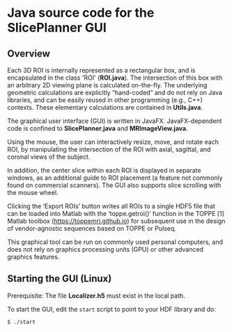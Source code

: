 # Java source code for the SlicePlanner GUI


## Overview

Each 3D ROI is internally represented as a rectangular box, and is encapsulated in the class 'ROI' (**ROI.java**). 
The intersection of this box with an arbitrary 2D viewing plane is calculated on-the-fly. 
The underlying geometric calculations are explicitly “hand-coded” and do not rely on Java libraries, and can be easily reused in other programming (e.g., C++) contexts. 
These elementary calculations are contained in **Utils.java**.

The graphical user interface (GUI) is written in JavaFX. JavaFX-dependent code is confined to **SlicePlanner.java** and **MRImageView.java**.

Using the mouse, the user can interactively resize, move, and rotate each ROI, by manipulating the intersection of the ROI with axial, sagittal, and coronal views of the subject. 

In addition, the center slice within each ROI is displayed in separate windows, as an additional guide to ROI placement (a feature not commonly found on commercial scanners). The GUI also supports slice scrolling with the mouse wheel. 

Clicking the ‘Export ROIs’ button writes all ROIs to a single HDF5 file that can be loaded into Matlab with the ‘toppe.getroi()’ function in the TOPPE [1] Matlab toolbox (https://toppemri.github.io) for subsequent use in the design of vendor-agnostic sequences based on TOPPE or Pulseq. 

This graphical tool can be run on commonly used personal computers, and does not rely on graphics processing units (GPU) or other advanced graphics features.


## Starting the GUI (Linux)

Prerequisite: The file **Localizer.h5** must exist in the local path. 

To start the GUI, edit the `start` script to point to your HDF library and do:
```
$ ./start
```


